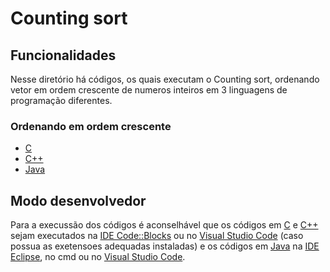 # Counting sort
<!-- 
## Funcionamento
-->

## Funcionalidades
Nesse diretório há códigos, os quais executam o Counting sort, ordenando vetor em ordem crescente de numeros inteiros em 3 linguagens de programação diferentes.

### Ordenando em ordem crescente
- [C](counting.c)
- [C++](counting.cpp)
- [Java](counting.java)

## Modo desenvolvedor
Para a execussão dos códigos é aconselhável que os códigos em [C](counting.c) e [C++](counting.cpp) sejam executados na [IDE Code::Blocks](https://www.codeblocks.org/) ou no [Visual Studio Code](https://code.visualstudio.com/) (caso possua as exetensoes adequadas instaladas) e os códigos em [Java](counting.java) na [IDE Eclipse](https://www.eclipse.org/), no cmd ou no [Visual Studio Code](https://code.visualstudio.com/).
